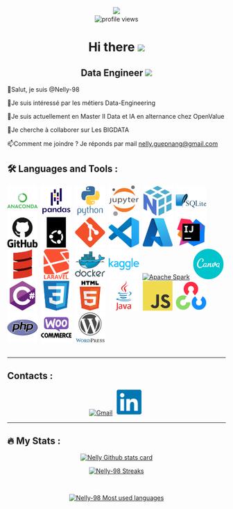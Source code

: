 <div id="header" align="center">
  <img src="https://media.giphy.com/media/qgQUggAC3Pfv687qPC/giphy.gif" width="40%" />
  
</div>
<div id="profile views" align="center">
  <img src="https://komarev.com/ghpvc/?username=Nelly-98&style=flat-square&color=blue" alt="profile views"/>
</div>
<h1 align="center"> Hi there 
<img src="https://media.giphy.com/media/hvRJCLFzcasrR4ia7z/giphy.gif" width="35"/>
</h1>
<h2 align="center"> Data Engineer  
<img src="https://media.giphy.com/media/WUlplcMpOCEmTGBtBW/giphy.gif" width="30"/>
</h2>
👋Salut, je suis @Nelly-98

👀Je suis intéressé par les métiers Data-Engineering

🌱Je suis actuellement en Master II Data et IA en alternance chez OpenValue

💞️Je cherche à collaborer sur Les BIGDATA

📫Comment me joindre ? Je réponds par mail nelly.guepnang@gmail.com

## 🛠️ Languages and Tools :
<!-- https://github.com/devicons/devicon/tree/master/icons -->
<div>
  <a href="https://www.anaconda.com/" target="_blank"><img src="https://github.com/devicons/devicon/blob/master/icons/anaconda/anaconda-original-wordmark.svg" title="Anaconda" alt="Anaconda" width="70" height="70"/></a>&nbsp;
   <a href="https://pandas.pydata.org/" target="_blank"><img src="https://github.com/devicons/devicon/blob/master/icons/pandas/pandas-original-wordmark.svg" title="Pandas" alt="Pandas" width="70" height="70"/></a>&nbsp;
  <a href="https://www.python.org/" target="_blank"><img src="https://github.com/devicons/devicon/blob/master/icons/python/python-original-wordmark.svg" title="Python" alt="Python" width="70" height="70"/></a>&nbsp;
  <a href="https://jupyter.org/" target="_blank"><img src="https://github.com/devicons/devicon/blob/master/icons/jupyter/jupyter-original-wordmark.svg" title="Jupyter" alt="Jupyter" width="70" height="70"/></a>&nbsp;
  <a href="https://numpy.org/" target="_blank"><img src="https://github.com/devicons/devicon/blob/master/icons/numpy/numpy-original.svg" title="Numpy" alt="Numpy" width="70" height="70"/></a>&nbsp;
  <a href="https://www.sqlite.org/index.html" target="_blank"><img src="https://github.com/devicons/devicon/blob/master/icons/sqlite/sqlite-original-wordmark.svg" title="SQL lite" alt="SQL lite" width="70" height="70"/></a>&nbsp;
  <a href="https://github.com/" target="_blank"><img src="https://github.com/devicons/devicon/blob/master/icons/github/github-original-wordmark.svg" title="Github" alt="Github" width="70" height="70"/></a>&nbsp;
<a href="https://ubuntu.com/" target="_blank"><img src="https://github.com/devicons/devicon/blob/master/icons/ubuntu/ubuntu-plain.svg" title="Ubuntu" alt="Ubuntu" width="70" height="70"/></a>&nbsp;
   <a href="https://git-scm.com/" target="_blank"><img src="https://github.com/devicons/devicon/blob/master/icons/git/git-original.svg" title="Git" alt="Git" width="70" height="70"/></a>&nbsp;
  <a href="https://code.visualstudio.com/" target="_blank"><img src="https://github.com/devicons/devicon/blob/master/icons/vscode/vscode-original.svg" title="Vs code" alt="Vscode" width="70" height="70"/></a>&nbsp;
  <a href="https://azure.microsoft.com/en-us" target="_blank"><img src="https://github.com/devicons/devicon/blob/master/icons/azure/azure-original.svg" title="Azure" alt="Azure" width="70" height="70"/></a>&nbsp;
  <a href="https://azure.microsoft.com/en-us" target="_blank"><img src="https://github.com/devicons/devicon/blob/master/icons/intellij/intellij-original.svg" title="Azure" alt="Azure" width="70" height="70"/></a>&nbsp;
  <a href="https://azure.microsoft.com/en-us" target="_blank"><img src="https://github.com/devicons/devicon/blob/master/icons/scala/scala-original.svg" title="Azure" alt="Azure" width="70" height="70"/></a>&nbsp;
  <a href="https://azure.microsoft.com/en-us" target="_blank"><img src="https://github.com/devicons/devicon/blob/master/icons/laravel/laravel-plain-wordmark.svg" title="Azure" alt="Azure" width="70" height="70"/></a>&nbsp;
  <a href="https://www.docker.com/" target="_blank"><img src="https://github.com/devicons/devicon/blob/master/icons/docker/docker-original-wordmark.svg" title="Docker" alt="Docker" width="70" height="70"/></a>&nbsp;
  <a href="https://www.kaggle.com/" target="_blank"><img src="https://github.com/devicons/devicon/blob/master/icons/kaggle/kaggle-original-wordmark.svg" title="Kaggle" alt="Kaggle" width="70" height="70"/></a>&nbsp;
  <a href="https://spark.apache.org/" target="_blank"><img src="https://upload.wikimedia.org/wikipedia/commons/f/f3/Apache_Spark_logo.svg" title="Apache Spark" alt=" Apache Spark" width="70" height="70"/></a>&nbsp;
  <a href="https://www.canva.com/tools/logo-maker-q1/?clickId=w671MsReixyIUGuwFGT2H2vQUkDz3iWZAWLTVc0&utm_medium=affiliate&utm_source=MaxBounty.com%20ULC_10813&irgwc=1" target="_blank"><img src="https://github.com/devicons/devicon/blob/master/icons/canva/canva-original.svg" title="Canva" alt="Canva" width="70" height="70"/></a>&nbsp;
   <a href="https://docs.microsoft.com/en-us/dotnet/csharp/" target="_blank"><img src="https://github.com/devicons/devicon/blob/master/icons/csharp/csharp-original.svg" title="C#" alt="C#" w#idth="70" height="70"/></a>&nbsp;
  <a href="https://en.wikipedia.org/wiki/CSS" target="_blank"><img src="https://github.com/devicons/devicon/blob/master/icons/css3/css3-original.svg" title="CSS3" alt="CSS3" width="70" height="70"/></a>&nbsp;
  <a href="https://en.wikipedia.org/wiki/HTML5" target="_blank"><img src="https://github.com/devicons/devicon/blob/master/icons/html5/html5-original-wordmark.svg" title="HTML5" alt="HTML5" width="70" height="70"/></a>&nbsp;
  <a href="https://www.java.com/fr/" target="_blank"><img src="https://github.com/devicons/devicon/blob/master/icons/java/java-original-wordmark.svg" title="Java" alt="Java" width="70" height="70"/></a>&nbsp;
  <a href="https://en.wikipedia.org/wiki/JavaScript" target="_blank"><img src="https://github.com/devicons/devicon/blob/master/icons/javascript/javascript-original.svg" title="JavaScript" alt="Js" width="70" height="70"/></a>&nbsp;
  <a href="https://opencv.org/" target="_blank"><img src="https://github.com/devicons/devicon/blob/master/icons/opencv/opencv-original.svg" title="Open Cv" alt="OpenCv" width="70" height="70"/></a>&nbsp;
  <a href="https://www.php.net/" target="_blank"><img src="https://github.com/devicons/devicon/blob/master/icons/php/php-original.svg" title="PHP" alt="php" width="70" height="70"/></a>&nbsp;
  <a href="https://www.sqlite.org/index.html" target="_blank"><img src="https://github.com/devicons/devicon/blob/master/icons/woocommerce/woocommerce-original-wordmark.svg" title="SQL lite" alt="SQL lite" width="70" height="70"/></a>&nbsp;
  <a href="https://www.sqlite.org/index.html" target="_blank"><img src="https://github.com/devicons/devicon/blob/master/icons/wordpress/wordpress-original.svg" title="SQL lite" alt="SQL lite" width="70" height="70"/></a>&nbsp;
  <!-- 
  <a href="" target="_blank"><img src="" title="" alt="" width="70" height="70"/></a>&nbsp;
-->
</div>
<br/>

---

## Contacts :
<div align="center">
  <a href="mailto:nelly.guepnang@gmail.com" target="_blank"><img src="https://www.svgrepo.com/show/223047/gmail.svg" title=" My Gmail" alt="Gmail" width="60" height="60"/></a>&nbsp;
 <a href="https://www.linkedin.com/in/nelly-guepnang/" target="_blank"><img src="https://github.com/devicons/devicon/blob/master/icons/linkedin/linkedin-original.svg " title=" My LinkedIn" alt="LinkedIn" width="60" height="60"></a>&nbsp;
 </div>
 
---

## 🔥 My Stats :
  
  <p align="center">
   <a href="https://github.com/anuraghazra/github-readme-stats"> <img  src="https://github-readme-stats.vercel.app/api?username=Nelly-98&count_private=true&show_icons=true&theme=algolia"  alt="Nelly Github stats card"> </a>
  </p>
  
<p align="center">
<a href="https://git.io/streak-stats"><img src="http://github-readme-streak-stats.herokuapp.com?user=Nelly-98&theme=navy-gear&date_format=j%2Fn%5B%2FY%5D" alt="Nelly-98 Streaks"> </a>    
</p>

 
 <br/>
<p align="center"> 
<a href="https://github.com/anuraghazra/github-readme-stats"><img src="https://github-readme-stats.vercel.app/api/top-langs/?username=Nelly-98&theme=algolia" alt="Nelly-98 Most used languages"></a>
</p>
